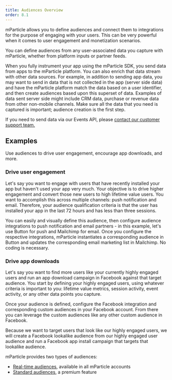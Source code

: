 ```yaml
---
title: Audiences Overview
order: 8.1
---
```


mParticle allows you to define audiences and connect them to integrations for the purpose of engaging with your users.  This can be very powerful when it comes to user engagement and monetization scenarios.

You can define audiences from any user-associated data you capture with mParticle, whether from platform inputs or partner feeds.

When you fully instrument your app using the mParticle SDK, you send data from apps to the mParticle platform.  You can also enrich that data stream with other data sources.  For example, in addition to sending app data, you may want to send in data that is not collected in the app (server side data) and have the mParticle platform match the data based on a user identifier, and then create audiences based upon this superset of data.  Examples of data sent server side might include CRM data, purchase or revenue data from other non-mobile channels.  Make sure all the data that you need is captured is important; audience creation is the first step.

<aside class="notice">
  If you need to send data via our Events API, please <a href="mailto:support@mparticle.com"> contact our customer support team.</a>
</aside>

## Examples

Use audiences to drive user engagement, encourage app downloads, and more.

### Drive user engagement  

Let's say you want to engage with users that have recently installed your app but haven't used your app very much.  Your objective is to drive higher engagement and convert those new users to high lifetime value users.  You want to accomplish this across multiple channels: push notification and email.  Therefore, your audience qualification criteria is that the user has installed your app in the last 72 hours and has less than three sessions.  

You can easily and visually define this audience, then configure audience integrations to push notification and email partners - in this example, let's use Button for push and Mailchimp for email.  Once you configure the respective integrations, mParticle instantiates a corresponding audience in Button and updates the corresponding email marketing list in Mailchimp.  No coding is necessary.

### Drive app downloads

Let's say you want to find more users like your currently highly engaged users and run an app download campaign in Facebook against that target audience. You start by defining your highly engaged users, using whatever criteria is important to you: lifetime value metrics, session activity, event activity, or any other data points you capture.  

Once your audience is defined, configure the Facebook integration and corresponding custom audiences in your Facebook account.  From there you can leverage the custom audiences like any other custom audience in Facebook.  

Because we want to target users that look like our highly engaged users, we will create a Facebook lookalike audience from our highly engaged user audience and run a Facebook app install campaign that targets that lookalike audience.

mParticle provides two types of audiences:

* [Real-time audiences](/guides/platform-guide/audiences/real-time), available in all mParticle accounts
* [Standard audiences](/guides/platform-guide/audiences/standard), a premium feature

